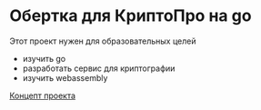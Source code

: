 # Обертка для КриптоПро на go

Этот проект нужен для образовательных целей
- изучить go
- разработать сервис для криптографии
- изучить webassembly

[Концепт проекта](./docs/concept.md)
